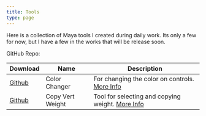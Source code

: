 ```yaml
---
title: Tools
type: page
---
```


Here is a collection of Maya tools I created during daily work. Its only a few for now, but I have a few in the works that will be release soon.

GitHub Repo:    

| Download | Name | Description |
| -------- | ---- | ----------- |
| [Github](https://github.com) | Color Changer | For changing the color on controls. [More Info](/posts/post_color_changer_script/)|
| [Github](https://github.com) | Copy Vert Weight | Tool for selecting and copying weight. [More Info](/posts/copy_vert_weight_script/) |

<!-- If you appreciate any of these and are feeling generous feel free to [Donate](/donate/) -->